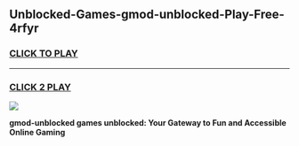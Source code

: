 
## Unblocked-Games-gmod-unblocked-Play-Free-4rfyr
<h3>
<a href="https://premium76.site?title=gmod-unblocked&ref=20M">CLICK TO PLAY</a></h3>
<hr>

<h3>
<a href="https://premium76.site?title=gmod-unblocked&ref=20M">CLICK 2 PLAY</a>
  
</h3>

<a href="https://premium76.site?title=gmod-unblocked&ref=19M"><img src="https://clearcache.store/games.png"></a>


**gmod-unblocked games unblocked: Your Gateway to Fun and Accessible Online Gaming**
